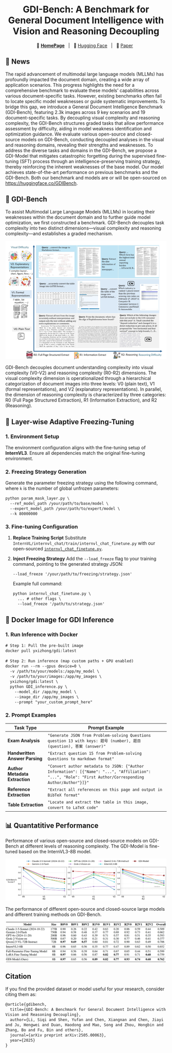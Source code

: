 

<div align="center">
<h1> GDI-Bench: A Benchmark for General Document Intelligence with Vision and Reasoning Decoupling </h1>


</div>

<div align="center">
<p align="center">
💜 <a href="https://knowledgexlab.github.io/gdibench.github.io/"><b>HomePage</b></a>&nbsp&nbsp | &nbsp&nbsp🤗 <a href="https://huggingface.co/datasets/GDIBench">Hugging Face</a>&nbsp&nbsp | &nbsp&nbsp📑 <a href="https://arxiv.org/pdf/2505.00063">Paper</a>&nbsp&nbsp
</p>


</div>


## 📰 News

The rapid advancement of multimodal large language models (MLLMs) has profoundly impacted the document domain, creating a wide array of application scenarios. This progress highlights the need for a comprehensive benchmark to evaluate these models' capabilities across various document-specific tasks. However, existing benchmarks often fail to locate specific model weaknesses or guide systematic improvements. To bridge this gap, we introduce a General Document Intelligence Benchmark (GDI-Bench), featuring 2.3k images across 9 key scenarios and 19 document-specific tasks. By decoupling visual complexity and reasoning complexity, the GDI-Bench structures graded tasks that allow performance assessment by difficulty, aiding in model weakness identification and optimization guidance. We evaluate various open-source and closed-source models on GDI-Bench, conducting decoupled analyses in the visual and reasoning domains, revealing their strengths and weaknesses. To address the diverse tasks and domains in the GDI-Bench, we propose a GDI-Model that mitigates catastrophic forgetting during the supervised fine-tuning (SFT) process through an intelligence-preserving training strategy, thereby reinforcing the inherent weaknesses of the base model. Our model achieves state-of-the-art performance on previous benchmarks and the GDI-Bench. Both our benchmark and models are or will be open-sourced on https://huggingface.co/GDIBench.



## 🎯 GDI-Bench

To assist Multimodal Large Language Models (MLLMs) in locating their weaknesses within the document domain and to further guide model optimization, we first constructed a benchmark. GDI-Bench decouples task complexity into two distinct dimensions—visual complexity and reasoning complexity—and establishes a graded mechanism.

![image-20250528-155238](https://github.com/KnowledgeXLab/GDI-Bench/blob/main/image/20250528-155238.jpg)

GDI-Bench decouples document understanding complexity into visual complexity (V0-V2) and reasoning complexity (R0-R2) dimensions. The visual complexity dimension is operationalized through a hierarchical categorization of document images into three levels: V0 (plain text), V1 (formal representations), and V2 (explanatory representations). In parallel, the dimension of reasoning complexity is characterized by three categories: R0 (Full Page Structured Extraction), R1 (Information Extraction), and R2 (Reasoning).



## 🚀 Layer-wise Adaptive Freezing-Tuning

### 1. Environment Setup

The environment configuration aligns with the fine-tuning setup of **InternVL3**.
Ensure all dependencies match the original fine-tuning environment.

### 2. Freezing Strategy Generation

Generate the parameter freezing strategy using the following command, where `k` is the number of global unfrozen parameters:

```
python param_mask_layer.py \
  --ref_model_path /your/path/to/base/model \
  --expert_model_path /your/path/to/expert/model \
  --k 80000000
```

### 3. Fine-tuning Configuration

1. **Replace Training Script**
   Substitute `InternVL/internvl_chat/train/internvl_chat_finetune.py` with our open-sourced [`internvl_chat_finetune.py`](https://github.com/KnowledgeXLab/GDI-Bench/blob/main/internvl_chat_finetune.py).

2. **Inject Freezing Strategy**
   Add the `--load_freeze` flag to your training command, pointing to the generated strategy JSON:

   ```
   --load_freeze '/your/path/to/freezing/strategy.json'
   ```

   Example full command:

   ```
   python internvl_chat_finetune.py \
     ... # other flags \
     --load_freeze '/path/to/strategy.json'
   ```



## 🐳 Docker Image for GDI Inference

### 1. Run Inference with Docker

```
# Step 1: Pull the pre-built image
docker pull yxizhong/gdi:latest

# Step 2: Run inference (map custom paths + GPU enabled)
docker run --rm --gpus device=0 \
  -v /path/to/your/models:/app/my_model \
  -v /path/to/your/images:/app/my_images \
  yxizhong/gdi:latest \
  python GDI_inference.py \
    --model_dir /app/my_model \
    --image_dir /app/my_images \
    --prompt "your_custom_prompt_here"
```

### 2. Prompt Examples

| **Task Type**                  | **Prompt Example**                                           |
| ------------------------------ | ------------------------------------------------------------ |
| **Exam Analysis**              | `"Generate JSON from Problem-solving Questions question 13 with keys: 题号 (number), 题目 (question), 答案 (answer)"` |
| **Handwritten Answer Parsing** | `"Extract question 15 from Problem-solving Questions to markdown format"` |
| **Author Metadata Extraction** | `"Convert author metadata to JSON: {"Author Information": [{"Name": "...", "Affiliation": "...", "Role": "First Author/Corresponding Author/Author"}]}"` |
| **Reference Extraction**       | `"Extract all references on this page and output in BibTeX format"` |
| **Table  Extraction**          | `"Locate and extract the table in this image, convert to LaTeX code"` |



## 📊 Quantatitive Performance

Performance of various open-source and closed-source models on GDI-Bench at different levels of reasoning complexity. The GDI-Model is fine-tuned based on the InternVL3-8B model.

![multi_subplot_analysis_alpha](https://github.com/KnowledgeXLab/GDI-Bench/blob/main/image/multi_subplot_analysis_alpha.png)

The performance of different open-source and closed-source large models and different training methods on GDI-Bench.

![GDI-bench](https://github.com/KnowledgeXLab/GDI-Bench/blob/main/image/GDI-bench.jpg)



## Citation

If you find the provided dataset or model useful for your research, consider citing them as:

```
@article{gdibench,
  title={GDI-Bench: A Benchmark for General Document Intelligence with Vision and Reasoning Decoupling},
  author={Li, Siqi and Shen, Yufan and Chen, Xiangnan and Chen, Jiayi and Ju, Hengwei and Duan, Haodong and Mao, Song and Zhou, Hongbin and Zhang, Bo and Fu, Bin and others},
  journal={arXiv preprint arXiv:2505.00063},
  year={2025}
}
```

